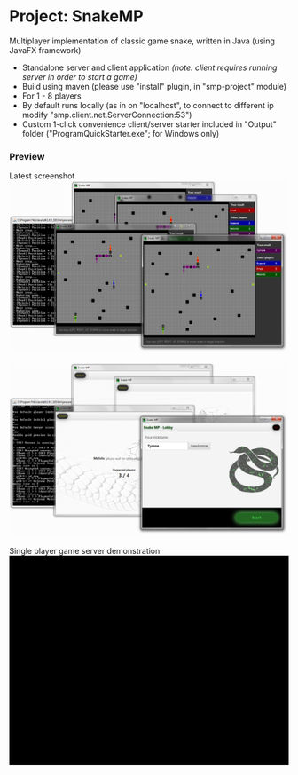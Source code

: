 # Project: SnakeMP
Multiplayer implementation of classic game snake, written in Java (using JavaFX framework)

- Standalone server and client application <i>(note: client requires running server in order to start a game)</i>
- Build using maven (please use "install" plugin, in "smp-project" module)
- For 1 - 8 players
- By default runs locally (as in on "localhost", to connect to different ip modify "smp.client.net.ServerConnection:53")
- Custom 1-click convenience client/server starter included in "Output" folder ("ProgramQuickStarter.exe"; for Windows only)

### Preview
Latest screenshot<br/>
![Alt Text](Git/preview002.png)<br/><br/>
![Alt Text](Git/preview001.png)<br/><br/>
Single player game server demonstration<br/>
![Alt Text](Git/smp_preview_001.gif)
